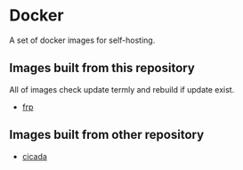 # Docker

A set of docker images for self-hosting.

## Images built from this repository

All of images check update termly and rebuild if update exist.

- [frp](./frp/readme.md)

## Images built from other repository

- [cicada](https://github.com/mebtte/cicada)

